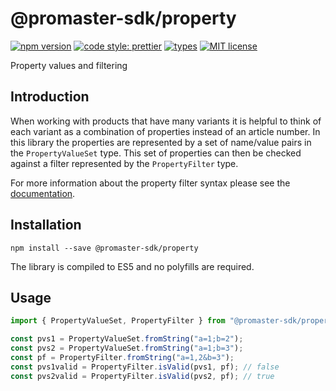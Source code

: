 # @promaster-sdk/property

[![npm version][version-image]][version-url]
[![code style: prettier][prettier-image]][prettier-url]
[![types][types-image]][types-url]
[![MIT license][license-image]][license-url]

Property values and filtering

## Introduction

When working with products that have many variants it is helpful to think of each variant as a combination of properties instead of an article number. In this library the properties are represented by a set of name/value pairs in the `PropertyValueSet` type. This set of properties can then be checked against a filter represented by the `PropertyFilter` type.

For more information about the property filter syntax please see the [documentation](https://docs.promaster.se/areas/product/#propertyfilters).

## Installation

`npm install --save @promaster-sdk/property`

The library is compiled to ES5 and no polyfills are required.

## Usage

```js
import { PropertyValueSet, PropertyFilter } from "@promaster-sdk/property";

const pvs1 = PropertyValueSet.fromString("a=1;b=2");
const pvs2 = PropertyValueSet.fromString("a=1;b=3");
const pf = PropertyFilter.fromString("a=1,2&b=3");
const pvs1valid = PropertyFilter.isValid(pvs1, pf); // false
const pvs2valid = PropertyFilter.isValid(pvs2, pf); // true
```

[version-image]: https://img.shields.io/npm/v/@promaster-sdk/property.svg?style=flat
[version-url]: https://www.npmjs.com/package/@promaster-sdk/property
[prettier-image]: https://img.shields.io/badge/code_style-prettier-ff69b4.svg?style=flat
[prettier-url]: https://github.com/prettier/prettier
[types-image]: https://img.shields.io/npm/types/scrub-js.svg
[types-url]: https://www.typescriptlang.org/
[license-image]: https://img.shields.io/github/license/promaster-sdk/property.svg?style=flat
[license-url]: https://opensource.org/licenses/MIT
